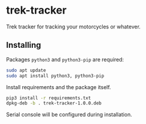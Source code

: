 # trek-tracker

Trek tracker for tracking your motorcycles or whatever.

## Installing

Packages `python3` and `python3-pip` are required:

```bash
sudo apt update
sudo apt install python3, python3-pip
```

Install requirements and the package itself.

```bash
pip3 install -r requirements.txt
dpkg-deb -b . trek-tracker-1.0.0.deb
```

Serial console will be configured during installation.

<!--
## Manual serial console settings

```bash
sudo raspi-config
```

```bash
Interfacing Options
Serial Port
Would you like a login shell to be accessible over serial?
No
Would you like the serial port hardware to be enabled?
Yes
Ok
```
-->